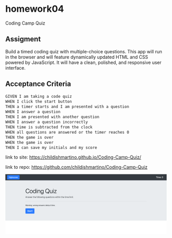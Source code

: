 # homework04
Coding Camp Quiz

## Assigment 

Build a timed coding quiz with multiple-choice questions. This app will run in the browser and will feature dynamically updated HTML and CSS powered by JavaScript. It will have a clean, polished, and responsive user interface.

## Acceptance Criteria

```
GIVEN I am taking a code quiz
WHEN I click the start button
THEN a timer starts and I am presented with a question
WHEN I answer a question
THEN I am presented with another question
WHEN I answer a question incorrectly
THEN time is subtracted from the clock
WHEN all questions are answered or the timer reaches 0
THEN the game is over
WHEN the game is over
THEN I can save my initials and my score
```

link to site: https://childishmartino.github.io/Coding-Camp-Quiz/

link to repo: https://github.com/childishmartino/Coding-Camp-Quiz

![screenshot of homework.](./assets/images/screenshothomework04.png)
